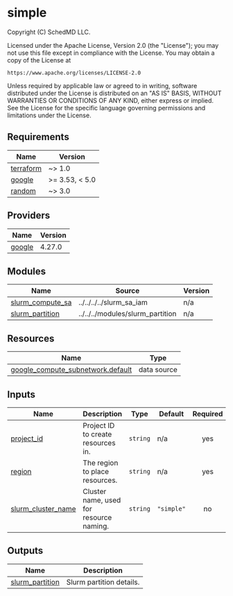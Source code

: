 # simple

<!-- BEGINNING OF PRE-COMMIT-TERRAFORM DOCS HOOK -->
Copyright (C) SchedMD LLC.

Licensed under the Apache License, Version 2.0 (the "License");
you may not use this file except in compliance with the License.
You may obtain a copy of the License at

    https://www.apache.org/licenses/LICENSE-2.0

Unless required by applicable law or agreed to in writing, software
distributed under the License is distributed on an "AS IS" BASIS,
WITHOUT WARRANTIES OR CONDITIONS OF ANY KIND, either express or implied.
See the License for the specific language governing permissions and
limitations under the License.

## Requirements

| Name | Version |
|------|---------|
| <a name="requirement_terraform"></a> [terraform](#requirement\_terraform) | ~> 1.0 |
| <a name="requirement_google"></a> [google](#requirement\_google) | >= 3.53, < 5.0 |
| <a name="requirement_random"></a> [random](#requirement\_random) | ~> 3.0 |

## Providers

| Name | Version |
|------|---------|
| <a name="provider_google"></a> [google](#provider\_google) | 4.27.0 |

## Modules

| Name | Source | Version |
|------|--------|---------|
| <a name="module_slurm_compute_sa"></a> [slurm\_compute\_sa](#module\_slurm\_compute\_sa) | ../../../../slurm_sa_iam | n/a |
| <a name="module_slurm_partition"></a> [slurm\_partition](#module\_slurm\_partition) | ../../../modules/slurm_partition | n/a |

## Resources

| Name | Type |
|------|------|
| [google_compute_subnetwork.default](https://registry.terraform.io/providers/hashicorp/google/latest/docs/data-sources/compute_subnetwork) | data source |

## Inputs

| Name | Description | Type | Default | Required |
|------|-------------|------|---------|:--------:|
| <a name="input_project_id"></a> [project\_id](#input\_project\_id) | Project ID to create resources in. | `string` | n/a | yes |
| <a name="input_region"></a> [region](#input\_region) | The region to place resources. | `string` | n/a | yes |
| <a name="input_slurm_cluster_name"></a> [slurm\_cluster\_name](#input\_slurm\_cluster\_name) | Cluster name, used for resource naming. | `string` | `"simple"` | no |

## Outputs

| Name | Description |
|------|-------------|
| <a name="output_slurm_partition"></a> [slurm\_partition](#output\_slurm\_partition) | Slurm partition details. |
<!-- END OF PRE-COMMIT-TERRAFORM DOCS HOOK -->
